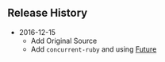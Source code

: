 ## Release History

 * 2016-12-15
   - Add Original Source
   - Add `concurrent-ruby` and  using [Future](http://ruby-concurrency.github.io/concurrent-ruby/Concurrent/Edge/FutureShortcuts.html)


